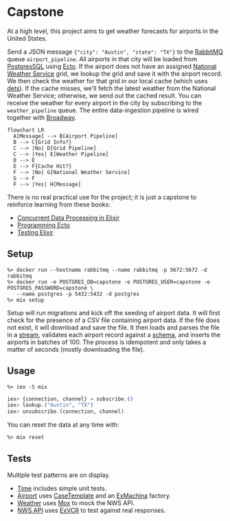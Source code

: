 # Capstone

At a high level, this project aims to get weather forecasts for airports in the United States.

Send a JSON message `{"city": "Austin", "state": "TX"}` to the [RabbitMQ](https://www.rabbitmq.com) queue `airport_pipeline`.
All airports in that city will be loaded from [PostgresSQL](https://www.postgresql.org) using [Ecto](https://hexdocs.pm/ecto/Ecto.html).
If the airport does not have an assigned [National Weather Service](https://www.weather.gov/documentation/services-web-api) grid, we lookup the grid and save it with the airport record.
We then check the weather for that grid in our local cache (which uses [dets](https://www.erlang.org/doc/man/dets.html)).
If the cache misses, we'll fetch the latest weather from the National Weather Service; otherwise, we send out the cached result.
You can receive the weather for every airport in the city by subscribing to the `weather_pipeline` queue.
The entire data-ingestion pipeline is wired together with [Broadway](https://elixir-broadway.org).

```mermaid
flowchart LR
  A[Message] --> B[Airport Pipeline]
  B --> C{Grid Info?}
  C --> |No| D[Grid Pipeline]
  C --> |Yes| E[Weather Pipeline]
  D --> E
  E --> F{Cache Hit?}
  F --> |No| G[National Weather Service]
  G --> F
  F --> |Yes| H[Message]
```

There is no real practical use for the project; it is just a capstone to reinforce learning from these books:

- [Concurrent Data Processing in Elixir](https://pragprog.com/titles/sgdpelixir/concurrent-data-processing-in-elixir/)
- [Programming Ecto](https://pragprog.com/titles/wmecto/programming-ecto/)
- [Testing Elixir](https://pragprog.com/titles/lmelixir/testing-elixir/)

## Setup

```
%> docker run --hostname rabbitmq --name rabbitmq -p 5672:5672 -d rabbitmq
%> docker run -e POSTGRES_DB=capstone -e POSTGRES_USER=capstone -e POSTGRES_PASSWORD=capstone \
   --name postgres -p 5432:5432 -d postgres
%> mix setup
```

Setup will run migrations and kick off the seeding of airport data.
It will first check for the presence of a CSV file containing airport data.
If the file does not exist, it will download and save the file.
It then loads and parses the file in a [stream](https://hexdocs.pm/elixir/1.12/Stream.html), validates each airport record against a [schema](https://hexdocs.pm/ecto/Ecto.Schema.html), and inserts the airports in batches of 100.
The process is idempotent and only takes a matter of seconds (mostly downloading the file).

## Usage

```
%> iex -S mix
```

```elixir
iex> {connection, channel} = subscribe.()
iex> lookup.("Austin", "TX")
iex> unsubscribe.(connection, channel)
```

You can reset the data at any time with:
```
%> mix reset
```

## Tests

Multiple test patterns are on display.

* [Time](test/capstone/time_test.exs) includes simple unit tests.
* [Airport](test/capstone/airport_test.exs) uses [CaseTemplate](https://hexdocs.pm/ex_unit/ExUnit.CaseTemplate.html) and an [ExMachina](https://hexdocs.pm/ex_machina/readme.html) factory.
* [Weather](test/capstone/weather_test.exs) uses [Mox](https://hexdocs.pm/mox/Mox.html) to mock the NWS API.
* [NWS API](test/capstone/national_weather_service/api_test.exs) uses [ExVCR](https://hexdocs.pm/exvcr/readme.html) to test against real responses.